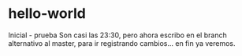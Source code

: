 # hello-world
Inicial - prueba
Son casi las 23:30, pero ahora escribo en el branch alternativo al master, para
ir registrando cambios... en fin ya veremos.
